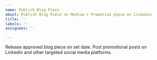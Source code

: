 ```yaml
---
name: Publish Blog Piece
about: Publish Blog Piece on Medium + Promotion piece on Linkedin
title: ''
labels: ''
assignees: ''

---
```


Release approved blog piece on set date. Post promotional posts on Linkedin and other targeted social media platforms.
